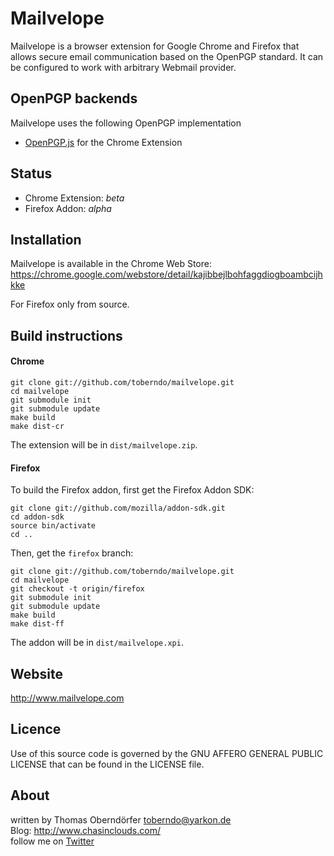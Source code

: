 # Mailvelope

Mailvelope is a browser extension for Google Chrome and Firefox that allows secure email communication based on the OpenPGP standard. It can be configured to work with arbitrary Webmail provider.

## OpenPGP backends

Mailvelope uses the following OpenPGP implementation

  - [OpenPGP.js](http://openpgpjs.org/) for the Chrome Extension

## Status

  - Chrome Extension: _beta_
  - Firefox Addon: _alpha_

## Installation

Mailvelope is available in the Chrome Web Store:
https://chrome.google.com/webstore/detail/kajibbejlbohfaggdiogboambcijhkke

For Firefox only from source.

## Build instructions

#### Chrome

    git clone git://github.com/toberndo/mailvelope.git
    cd mailvelope
    git submodule init
    git submodule update
    make build
    make dist-cr

The extension will be in `dist/mailvelope.zip`.

#### Firefox

To build the Firefox addon, first get the Firefox Addon SDK:

    git clone git://github.com/mozilla/addon-sdk.git
    cd addon-sdk
    source bin/activate
    cd ..

Then, get the `firefox` branch:

    git clone git://github.com/toberndo/mailvelope.git
    cd mailvelope
    git checkout -t origin/firefox    
    git submodule init
    git submodule update
    make build
    make dist-ff

The addon will be in `dist/mailvelope.xpi`.

## Website

http://www.mailvelope.com

## Licence

Use of this source code is governed by the GNU AFFERO GENERAL PUBLIC LICENSE that can be found in the LICENSE file.

## About

written by Thomas Oberndörfer <toberndo@yarkon.de>  
Blog: http://www.chasinclouds.com/  
follow me on [Twitter](https://twitter.com/#!/toberndo)  
